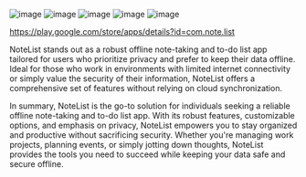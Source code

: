 ![image](https://github.com/Krupal60/NoteList/assets/108316639/07505fd9-5b43-4db2-8934-d9d610e8e1be)
![image](https://github.com/Krupal60/NoteList/assets/108316639/c10e67c0-0c63-46e6-8a29-5adb1b501e2f)
![image](https://github.com/Krupal60/NoteList/assets/108316639/5b1dec4e-2a9a-4c38-bb02-e071dae1e573)
![image](https://github.com/Krupal60/NoteList/assets/108316639/1fb91985-b269-42cf-bdcb-737c65395c8c)
![image](https://github.com/Krupal60/NoteList/assets/108316639/bc6419cf-ccdd-4766-a39a-3e3ebe92d338)


https://play.google.com/store/apps/details?id=com.note.list


NoteList stands out as a robust offline note-taking and to-do list app tailored for users who prioritize privacy and prefer to keep their data offline. Ideal for those who work in environments with limited internet connectivity or simply value the security of their information, NoteList offers a comprehensive set of features without relying on cloud synchronization.

In summary, NoteList is the go-to solution for individuals seeking a reliable offline note-taking and to-do list app. With its robust features, customizable options, and emphasis on privacy, NoteList empowers you to stay organized and productive without sacrificing security. Whether you're managing work projects, planning events, or simply jotting down thoughts, NoteList provides the tools you need to succeed while keeping your data safe and secure offline.
